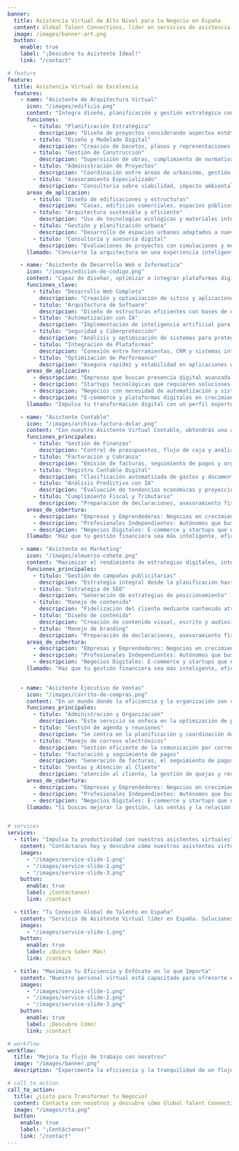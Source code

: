 ```yaml
---
banner:
  title: Asistencia Virtual de Alto Nivel para tu Negocio en España
  content: Global Talent Connections, líder en servicios de asistencia virtual en toda España. Ofrecemos soluciones personalizadas para maximizar la eficiencia y productividad de tu empresa. Equipo capacitado y dedicado para ayudarte a alcanzar tus objetivos de manera eficaz. Optimiza tus tareas diarias y enfócate en hacer crecer tu negocio
  image: /images/banner-art.png
  button:
    enable: true
    label: "¡Descubre tu Asistente Ideal!"
    link: "/contact"

# feature
feature:
  title: Asistencia Virtual de Excelencia
  features:
    - name: "Asistente de Arquitectura Virtual"
      icon: "/images/edificio.png"
      content: "Integra diseño, planificación y gestión estratégica con herramientas digitales avanzadas, optimizando proyectos de construcción y urbanismo."
      funciones:
        - titulo: "Planificación Estratégica"
          descripcion: "Diseño de proyectos considerando aspectos estéticos, funcionales, técnicos y regulatorios."
        - titulo: "Diseño y Modelado Digital"
          descripcion: "Creación de bocetos, planos y representaciones virtuales para visualizar espacios antes de su construcción."
        - titulo: "Gestión de Construcción"
          descripcion: "Supervisión de obras, cumplimiento de normativas de seguridad y dirección de equipos de trabajo."
        - titulo: "Administración de Proyectos"
          descripcion: "Coordinación entre áreas de urbanismo, gestión y planificación, integrando herramientas digitales para mayor eficiencia."
        - titulo: "Asesoramiento Especializado"
          descripcion: "Consultoría sobre viabilidad, impacto ambiental y selección de materiales sostenibles."
      areas_de_aplicacion:
        - titulo: "Diseño de edificaciones y estructuras"
          descripcion: "Casas, edificios comerciales, espacios públicos."
        - titulo: "Arquitectura sostenible y eficiente"
          descripcion: "Uso de tecnologías ecológicas y materiales inteligentes."
        - titulo: "Gestión y planificación urbana"
          descripcion: "Desarrollo de espacios urbanos adaptados a nuevas tendencias digitales."
        - titulo: "Consultoría y asesoría digital"
          descripcion: "Evaluaciones de proyectos con simulaciones y modelos 3D."
      llamado: "Convierte la arquitectura en una experiencia inteligente y digital. Optimiza tus proyectos con un Arquitecto Virtual y alcanza un nuevo nivel en diseño y gestión. ¡Contáctanos!"

    - name: "Asistente de Desarrollo Web e Informatica"
      icon: "/images/edicion-de-codigo.png"
      content: "Capaz de diseñar, optimizar e integrar plataformas digitales con inteligencia artificial para potenciar la productividad y seguridad tecnológica de tu empresa."
      funciones_clave:
        - titulo: "Desarrollo Web Completo"
          descripcion: "Creación y optimización de sitios y aplicaciones dinámicas."
        - titulo: "Arquitectura de Software"
          descripcion: "Diseño de estructuras eficientes con bases de datos escalables."
        - titulo: "Automatización con IA"
          descripcion: "Implementación de inteligencia artificial para mejorar procesos digitales."
        - titulo: "Seguridad y Ciberprotección"
          descripcion: "Análisis y optimización de sistemas para proteger información."
        - titulo: "Integración de Plataformas"
          descripcion: "Conexión entre herramientas, CRM y sistemas internos."
        - titulo: "Optimización de Performance"
          descripcion: "Asegura rapidez y estabilidad en aplicaciones web."
      areas_de_aplicacion:
        - descripcion: "Empresas que buscan presencia digital avanzada."
        - descripcion: "Startups tecnológicas que requieren soluciones escalables."
        - descripcion: "Negocios con necesidad de automatización y sistemas seguros."
        - descripcion: "E-commerce y plataformas digitales en crecimiento."
      llamado: "Impulsa tu transformación digital con un perfil experto en desarrollo e ingeniería. ¡Contrátalo y lleva tu negocio al siguiente nivel!"

    - name: "Asistente Contable"
      icon: "/images/archivo-factura-dolar.png"
      content: "Con nuestro Asistente Virtual Contable, obtendrás una administración eficiente, organizada y respaldada por inteligencia artificial, reduciendo la carga operativa y optimizando los procesos."
      funciones_principales:
        - titulo: "Gestión de Finanzas"
          descripcion: "Control de presupuestos, flujo de caja y análisis de costos."
        - titulo: "Facturación y Cobranza"
          descripcion: "Emisión de facturas, seguimiento de pagos y organización contable."
        - titulo: "Registro Contable Digital"
          descripcion: "Clasificación automatizada de gastos y documentos financieros."
        - titulo: "Análisis Predictivo con IA"
          descripcion: "Evaluación de tendencias económicas y proyecciones financieras."
        - titulo: "Cumplimiento Fiscal y Tributario"
          descripcion: "Preparación de declaraciones, asesoramiento fiscal y normativo."
      areas_de_cobertura:
        - descripcion: "Empresas y Emprendedores: Negocios en crecimiento que requieren control financiero eficiente."
        - descripcion: "Profesionales Independientes: Autónomos que buscan manejo contable ágil y seguro."
        - descripcion: "Negocios Digitales: E-commerce y startups que necesitan optimización financiera automatizada."
      llamado: "Haz que tu gestión financiera sea más inteligente, eficiente y estratégica. Contrata un Asistente Virtual Contable y lleva tu negocio al siguiente nivel. ¡Contáctanos!"

    - name: "Asistente en Marketing"
      icon: "/images/almuerzo-cohete.png"
      content: "Maximizar el rendimiento de estrategias digitales, integrando SEO, SEM y publicidad, creando contenido persuasivo para marcas que buscan generar conexion con la audiencia."
      funciones_principales:
        - titulo: "Gestión de campañas publicitarias"
          descripcion: "Estrategia integral desde la planificación hasta la medición de campañas."
        - titulo: "Estrategia de SEO"
          descripcion: "Generación de estrategias de posicionamiento"
        - titulo: "Manejo de contenido"
          descripcion: "Fidelización del cliente mediante contenido atractivo"
        - titulo: "Diseño de contenido"
          descripcion: "Creación de contenido visual, escrito y audiovisual"
        - titulo: "Manejo de branding"
          descripcion: "Preparación de declaraciones, asesoramiento fiscal y normativo."
      areas_de_cobertura:
        - descripcion: "Empresas y Emprendedores: Negocios en crecimiento que requieren control financiero eficiente."
        - descripcion: "Profesionales Independientes: Autónomos que buscan manejo contable ágil y seguro."
        - descripcion: "Negocios Digitales: E-commerce y startups que necesitan optimización financiera automatizada."
      llamado: "Haz que tu gestión financiera sea más inteligente, eficiente y estratégica. Contrata un Asistente Virtual Contable y lleva tu negocio al siguiente nivel. ¡Contáctanos!"

      
    - name: "Asistente Ejecutivo de Ventas"
      icon: "/images/carrito-de-compras.png"
      content: "En un mundo donde la eficiencia y la organización son clave, nuestro servicio combina lo mejor de la gestión administrativa con una estrategia efectiva de ventas y atención al cliente."
      funciones_principales:
        - titulo: "Administración y Organización"
          descripcion: "Este servicio se enfoca en la optimización de procesos internos, la gestión eficiente de recursos y la implementación de sistemas que permitan alcanzar los objetivos empresariales."
        - titulo: "Gestión de agenda y reuniones"
          descripcion: "Se centra en la planificación y coordinación de agendas, la programación de citas, la preparación de materiales, la facilitación de reuniones y el seguimiento de acuerdos."
        - titulo: "Manejo de correos electrónicos"
          descripcion: "Gestión eficiente de la comunicación por correo electrónico, incluyendo la organización de bandejas de entrada, la redacción de mensajes claros y concisos, y el seguimiento de comunicaciones importantes."
        - titulo: "Facturación y seguimiento de pagos"
          descripcion: "Generación de facturas, el seguimiento de pagos pendientes y la gestión de la contabilidad relacionada con las transacciones comerciales."
        - titulo: "Ventas y Atención al Cliente"
          descripcion: "atención al cliente, la gestión de quejas y reclamos, y la elaboración de informes de ventas."
      areas_de_cobertura:
        - descripcion: "Empresas y Emprendedores: Negocios en crecimiento que requieren control financiero eficiente."
        - descripcion: "Profesionales Independientes: Autónomos que buscan manejo contable ágil y seguro."
        - descripcion: "Negocios Digitales: E-commerce y startups que necesitan optimización financiera automatizada."
      llamado: "Si buscas mejorar la gestión, las ventas y la relación con tus clientes, este servicio es para ti. Contáctanos y descubre cómo podemos ayudarte a crecer."


# services
services:
  - title: "Impulsa tu productividad con nuestros asistentes virtuales"
    content: "Contáctanos hoy y descubre cómo nuestros asistentes virtuales pueden transformar tu negocio en uno más eficiente y exitoso. ¡No esperes más, comienza ya!"
    images:
      - "/images/service-slide-1.png"
      - "/images/service-slide-2.png"
      - "/images/service-slide-3.png"
    button:
      enable: true
      label: ¡Contáctanos!
      link: /contact

  - title: "Tu Conexión Global de Talento en España"
    content: "Servicio de Asistente Virtual líder en España. Soluciones a medida para mejorar la eficiencia y productividad de tu negocio. Nuestro equipo comprometido está listo para ayudarte a alcanzar tus metas."
    images:
      - "/images/service-slide-1.png"
    button:
      enable: true
      label: ¡Quiero Saber Más!
      link: /contact

  - title: "Maximiza tu Eficiencia y Enfócate en lo que Importa"
    content: "Nuestro personal virtual está capacitado para ofrecerte un servicio excepcional que te permitira liberar tu tiempo y aumentar tu productividad. Confía tus tareas diarias a nuestros expertos asistentes virtuales."
    images:
      - "/images/service-slide-1.png"
      - "/images/service-slide-2.png"
      - "/images/service-slide-3.png"
    button:
      enable: true
      label: ¡Descubre Cómo!
      link: /contact

# workflow
workflow:
  title: "Mejora tu flujo de trabajo con nosotros"
  image: "/images/banner.png"
  description: "Experimenta la eficiencia y la tranquilidad de un flujo de trabajo diseñado para maximizar tu productividad."

# call_to_action
call_to_action:
  title: ¿Listo para Transformar tu Negocio?
  content: Contacta con nosotros y descubre cómo Global Talent Connections puede ayudarte a alcanzar tus objetivos.
  image: "/images/cta.png"
  button:
    enable: true
    label: "¡Contáctanos!"
    link: "/contact"
---
```

